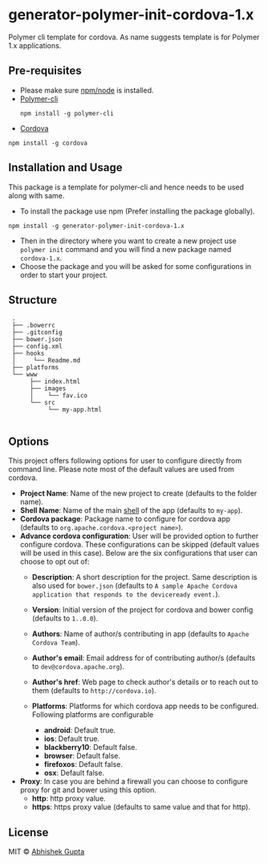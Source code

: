 # generator-polymer-init-cordova-1.x
Polymer cli template for cordova. As name suggests template is for Polymer 1.x applications.


## Pre-requisites
  - Please make sure [npm/node](https://nodejs.org/en/download/) is installed.
  - [Polymer-cli](https://github.com/Polymer/polymer-cli)
    ```
    npm install -g polymer-cli
    ```
  - [Cordova](https://cordova.apache.org/)
  ```
  npm install -g cordova
  ```

## Installation and Usage
This package is a template for polymer-cli and hence needs to be used along with same.

- To install the package use npm (Prefer installing the package globally).
```
npm install -g generator-polymer-init-cordova-1.x
```
- Then in the directory where you want to create a new project use `polymer init` command and you will find a new package named `cordova-1.x`.
- Choose the package and you will be asked for some configurations in order to start your project.

## Structure
   ```
    .
    ├── .bowerrc
    ├── .gitconfig
    ├── bower.json
    ├── config.xml
    ├── hooks
    │     └── Readme.md
    ├── platforms
    └── www
         ├── index.html
         ├── images
         │    └── fav.ico
         └── src
              └── my-app.html
         
   ```

## Options
This project offers following options for user to configure directly from command line. Please note most of the default values are used from cordova.

- __Project Name__: Name of the new project to create (defaults to the folder name).
- __Shell Name__: Name of the main [shell](https://developers.google.com/web/updates/2015/11/app-shell) of the app (defaults to `my-app`).
- __Cordova package__: Package name to configure for cordova app (defaults to `org.apache.cordova.<project name>`).
- __Advance cordova configuration__: User will be provided option to further configure cordova. These configurations can be skipped (default values will be used in this case). Below are the six configurations that user can choose to opt out of:
    
    - __Description__: A short description for the project. Same description is also used for `bower.json` (defaults to `A sample Apache Cordova application that responds to the deviceready event.`).
    - __Version__: Initial version of the project for cordova and bower config (defaults to `1..0.0`).
    - __Authors__: Name of author/s contributing in app (defaults to `Apache Cordova Team`).
    - __Author's email__: Email address for of contributing author/s (defaults to `dev@cordova.apache.org`).
    - __Author's href__: Web page to check author's details or to reach out to them (defaults to `http://cordova.io`).
    - __Platforms__: Platforms for which cordova app needs to be configured. Following platforms are configurable
    
        - __android__: Default true.
        - __ios__: Default true.
        - __blackberry10__: Default  false.
        - __browser__: Default  false.
        - __firefoxos__: Default  false.
        - __osx__: Default  false.
- __Proxy__: In case you are behind a firewall you can choose to configure proxy for git and bower using this option.
    - __http__: http proxy value.
    - __https__: https proxy value (defaults to same value and that for http).
    
## License

MIT © [Abhishek Gupta](https://github.com/a1626)



[npm-image]: https://badge.fury.io/js/generator-polymer-init-cordova-1.x.svg
[npm-url]: https://www.npmjs.com/package/generator-polymer-init-cordova-1.x
